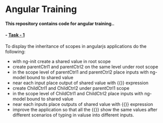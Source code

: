 # Angular Training

#### This repository contains code for angular training..

#### - [Task - 1]
 To display the inheritance of scopes in angularjs applications do the following:
 - with ng-init create a shared value in root scope
 - create parentCtrl1 and parentCtrl2 on the same level under root scope
 - in the scope level of parentCtrl1 and parentCtrl2 place inputs with ng-model bound to shared value
 - near each input place output of shared value with {{}} expression
 - create ChildCtrl1 and ChildCtrl2 under parentCtrl1 scope
 - in the scope level of ChildCtrl1 and ChildCtrl2 place inputs with ng-model bound to shared value
 - near each inputs place outputs of shared value with {{}} expression
 - improve the application so that all the {{}} show the same values after different scenarios of typing in valuse into different inputs.

[//]: # (These are reference links used in the body of this note and get stripped out when the markdown processor does its job. There is no need to format nicely because it shouldn't be seen. Thanks SO - http://stackoverflow.com/questions/4823468/store-comments-in-markdown-syntax)

   [Task - 1]: <//niknik19.github.io/angular-training/>


